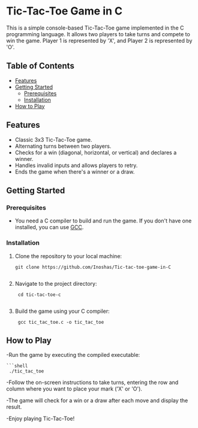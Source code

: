 

# Tic-Tac-Toe Game in C

This is a simple console-based Tic-Tac-Toe game implemented in the C programming language. It allows two players to take turns and compete to win the game. Player 1 is represented by 'X', and Player 2 is represented by 'O'.

## Table of Contents

- [Features](#features)
- [Getting Started](#getting-started)
  - [Prerequisites](#prerequisites)
  - [Installation](#installation)
- [How to Play](#how-to-play)


## Features

- Classic 3x3 Tic-Tac-Toe game.
- Alternating turns between two players.
- Checks for a win (diagonal, horizontal, or vertical) and declares a winner.
- Handles invalid inputs and allows players to retry.
- Ends the game when there's a winner or a draw.

## Getting Started

### Prerequisites

- You need a C compiler to build and run the game. If you don't have one installed, you can use [GCC](https://gcc.gnu.org/).

### Installation
1. Clone the repository to your local machine:

   ```shell
   git clone https://github.com/Inoshas/Tic-tac-toe-game-in-C


2. Navigate to the project directory:
 
   ```shell
    cd tic-tac-toe-c


3. Build the game using your C compiler:

   ```shell
    gcc tic_tac_toe.c -o tic_tac_toe

## How to Play
-Run the game by executing the compiled executable:

    ```shell
     ./tic_tac_toe          


-Follow the on-screen instructions to take turns, entering the row and column where you want to place your mark ('X' or 'O').

-The game will check for a win or a draw after each move and display the result.

-Enjoy playing Tic-Tac-Toe!
